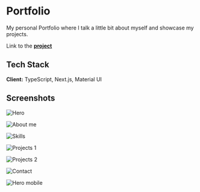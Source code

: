 
# Portfolio

My personal Portfolio where I talk a little bit about myself and showcase my projects.

Link to the **[project](https://ayanori-toyoda.com/)**

## Tech Stack

**Client:** TypeScript, Next.js, Material UI



## Screenshots

![Hero](https://i.postimg.cc/fRXgybGp/Screen-Shot-2022-10-27-at-11-54-20.png)

![About me](https://i.postimg.cc/dqrztWv3/Screen-Shot-2022-10-27-at-11-54-41.png)

![Skills](https://i.postimg.cc/43QLvSN1/Screen-Shot-2022-10-27-at-11-54-50.png)

![Projects 1](https://i.postimg.cc/nrg0c80n/Screen-Shot-2022-10-27-at-11-55-02.png)

![Projects 2](https://i.postimg.cc/3NdtTrjL/Screen-Shot-2022-10-27-at-12-13-35.png)

![Contact](https://i.postimg.cc/tTrBwn6Z/Screen-Shot-2022-10-27-at-12-13-50.png)

![Hero mobile](https://i.postimg.cc/MGS3QSxT/Screen-Shot-2022-10-27-at-12-14-11.png)

